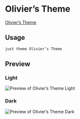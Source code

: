 # Olivier’s Theme

[Olivier’s Theme](https://github.com/OlivierPS)

## Usage

```bash
just theme Olivier’s Theme
```

## Preview

### Light

![Preview of Olivier’s Theme Light](preview-light.png)

### Dark

![Preview of Olivier’s Theme Dark](preview-dark.png)

